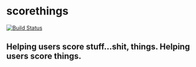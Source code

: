 # scorethings

[![Build Status](https://api.travis-ci.org/manuisfunny/scorethings.png)](https://travis-ci.org/manuisfunny/scorethings/)

## Helping users score stuff...shit, things.  Helping users score things.

